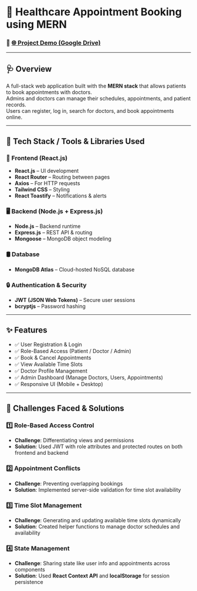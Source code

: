 # 🏥 Healthcare Appointment Booking using MERN

### 🚀 [🌐 Project Demo (Google Drive)](https://drive.google.com/file/d/14QlsjXGk4wvU7D_0lv3FPq-MyTA-9Irk/view?usp=drive_link)

---

## 🩺 Overview

A full-stack web application built with the **MERN stack** that allows patients to book appointments with doctors.  
Admins and doctors can manage their schedules, appointments, and patient records.  
Users can register, log in, search for doctors, and book appointments online.

---

## 🚀 Tech Stack / Tools & Libraries Used

### 🔧 Frontend (React.js)
- **React.js** – UI development  
- **React Router** – Routing between pages  
- **Axios** – For HTTP requests  
- **Tailwind CSS** – Styling  
- **React Toastify** – Notifications & alerts  

### 🖥️ Backend (Node.js + Express.js)
- **Node.js** – Backend runtime  
- **Express.js** – REST API & routing  
- **Mongoose** – MongoDB object modeling  

### 🛢️ Database
- **MongoDB Atlas** – Cloud-hosted NoSQL database  

### 🔒 Authentication & Security
- **JWT (JSON Web Tokens)** – Secure user sessions  
- **bcryptjs** – Password hashing  

---

## ✨ Features

- ✅ User Registration & Login  
- ✅ Role-Based Access (Patient / Doctor / Admin)  
- ✅ Book & Cancel Appointments  
- ✅ View Available Time Slots  
- ✅ Doctor Profile Management  
- ✅ Admin Dashboard (Manage Doctors, Users, Appointments)  
- ✅ Responsive UI (Mobile + Desktop)  

---

## 🧗 Challenges Faced & Solutions

### 1️⃣ Role-Based Access Control
- **Challenge**: Differentiating views and permissions  
- **Solution**: Used JWT with role attributes and protected routes on both frontend and backend  

### 2️⃣ Appointment Conflicts
- **Challenge**: Preventing overlapping bookings  
- **Solution**: Implemented server-side validation for time slot availability  

### 3️⃣ Time Slot Management
- **Challenge**: Generating and updating available time slots dynamically  
- **Solution**: Created helper functions to manage doctor schedules and availability  

### 4️⃣ State Management
- **Challenge**: Sharing state like user info and appointments across components  
- **Solution**: Used **React Context API** and **localStorage** for session persistence  
